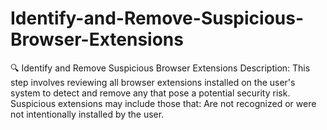 # Identify-and-Remove-Suspicious-Browser-Extensions
🔍 Identify and Remove Suspicious Browser Extensions  Description:  This step involves reviewing all browser extensions installed on the user's system to detect and remove any that pose a potential security risk. Suspicious extensions may include those that:  Are not recognized or were not intentionally installed by the user.
